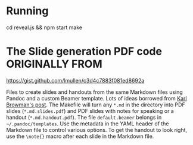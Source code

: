 # Running

cd reveal.js && npm start
make

# The Slide generation PDF code ORIGINALLY FROM 
https://gist.github.com/lmullen/c3d4c7883f081ed8692a

Files to create slides and handouts from the same Markdown files using
Pandoc and a custom Beamer template. Lots of ideas borrowed from [Karl
Browman's post][]. The Makefile will turn any `*.md` in the directory 
into PDF slides (`*.md.slides.pdf`) and PDF slides with notes for 
speaking or a handout (`*.md.handout.pdf`). The file `default.beamer` 
belongs in `~/.pandoc/templates`. Use the metadata in the YAML header of 
the Markdown file to control various options. To get the handout to look 
right, use the `\note{}` macro after each slide in the Markdown file.

  [Karl Browman's post]: http://kbroman.wordpress.com/2013/10/07/better-looking-latexbeamer-slides/
